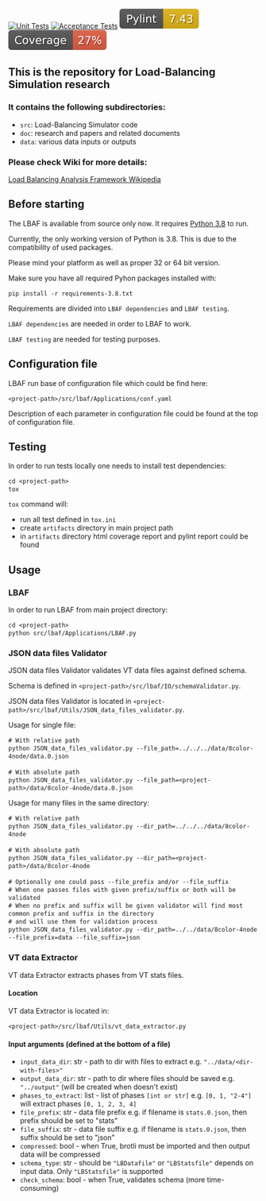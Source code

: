 [![Unit Tests](https://github.com/DARMA-tasking/LB-analysis-framework/actions/workflows/unit-tests.yml/badge.svg)](https://github.com/DARMA-tasking/LB-analysis-framework/actions/workflows/unit-tests.yml)
[![Acceptance Tests](https://github.com/DARMA-tasking/LB-analysis-framework/actions/workflows/acceptance-tests.yml/badge.svg)](https://github.com/DARMA-tasking/LB-analysis-framework/actions/workflows/acceptance-tests.yml)
[![Pylint](https://raw.githubusercontent.com/DARMA-tasking/LB-analysis-framework/gh-pages/badges/pylint.svg)](https://raw.githubusercontent.com/DARMA-tasking/LB-analysis-framework/gh-pages/badges/pylint.svg)
[![Coverage](https://raw.githubusercontent.com/DARMA-tasking/LB-analysis-framework/gh-pages/badges/coverage.svg)](https://raw.githubusercontent.com/DARMA-tasking/LB-analysis-framework/gh-pages/badges/coverage.svg)

## This is the repository for Load-Balancing Simulation research
### It contains the following subdirectories:
* `src`: Load-Balancing Simulator code
* `doc`: research and papers and related documents
* `data`: various data inputs or outputs

### Please check Wiki for more details:
[Load Balancing Analysis Framework Wikipedia](https://github.com/DARMA-tasking/LB-analysis-framework/wiki)

## Before starting

The LBAF is available from source only now. It requires [Python 3.8](https://www.python.org/downloads/) to run.

Currently, the only working version of Python is 3.8. This is due to the compatibility of used packages.

Please mind your platform as well as proper 32 or 64 bit version.

Make sure you have all required Pyhon packages installed with:
```shell
pip install -r requirements-3.8.txt
```

Requirements are divided into `LBAF dependencies` and `LBAF testing`.

`LBAF dependencies` are needed in order to LBAF to work.

`LBAF testing` are needed for testing purposes.

## Configuration file

LBAF run base of configuration file which could be find here:
```shell
<project-path>/src/lbaf/Applications/conf.yaml
```

Description of each parameter in configuration file could be found at the top of configuration file.

## Testing

In order to run tests locally one needs to install test dependencies:
```shell
cd <project-path>
tox
```

`tox` command will:
- run all test defined in `tox.ini`
- create `artifacts` directory in main project path
- in `artifacts` directory html coverage report and pylint report could be found

## Usage

### LBAF

In order to run LBAF from main project directory:
```shell
cd <project-path>
python src/lbaf/Applications/LBAF.py
```

### JSON data files Validator

JSON data files Validator validates VT data files against defined schema.

Schema is defined in `<project-path>/src/lbaf/IO/schemaValidator.py`.

JSON data files Validator is located in `<project-path>/src/lbaf/Utils/JSON_data_files_validator.py`.

Usage for single file:
```shell
# With relative path
python JSON_data_files_validator.py --file_path=../../../data/8color-4node/data.0.json

# With absolute path
python JSON_data_files_validator.py --file_path=<project-path>/data/8color-4node/data.0.json
```

Usage for many files in the same directory:
```shell
# With relative path
python JSON_data_files_validator.py --dir_path=../../../data/8color-4node

# With absolute path
python JSON_data_files_validator.py --dir_path=<project-path>/data/8color-4node

# Optionally one could pass --file_prefix and/or --file_suffix
# When one passes files with given prefix/suffix or both will be validated
# When no prefix and suffix will be given validator will find most common prefix and suffix in the directory
# and will use them for validation process
python JSON_data_files_validator.py --dir_path=../../data/8color-4node --file_prefix=data --file_suffix=json
```

### VT data Extractor

VT data Extractor extracts phases from VT stats files.

#### Location

VT data Extractor is located in:
```shell
<project-path>/src/lbaf/Utils/vt_data_extractor.py
```

#### Input arguments (defined at the bottom of a file)

* `input_data_dir`: str - path to dir with files to extract e.g. `"../data/<dir-with-files>"`
* `output_data_dir`: str - path to dir where files should be saved e.g. `"../output"` (will be created when doesn't exist)
* `phases_to_extract`: list - list of phases `[int or str]` e.g. `[0, 1, "2-4"]` will extract phases `[0, 1, 2, 3, 4]`
* `file_prefix`: str - data file prefix e.g. if filename is `stats.0.json`, then prefix should be set to "stats"
* `file_suffix`: str - data file suffix e.g. if filename is `stats.0.json`, then suffix should be set to "json"
* `compressed`: bool - when True, brotli must be imported and then output data will be compressed
* `schema_type`: str - should be `"LBDatafile"` or `"LBStatsfile"` depends on input data. Only `"LBStatsfile"` is supported
* `check_schema`: bool - when True, validates schema (more time-consuming)


[//]: # (## Getting Started with Docker)

[//]: # (### Example use:)

[//]: # ()
[//]: # (Replace `<in_dir>` with path to existing directory which will be mapped with `/lbaf/in` in container)

[//]: # ()
[//]: # (Replace `<out_dir>` with path to existing directory which will be mapped with `/lbaf/out` in container)

[//]: # (```shell)

[//]: # (docker run -it -v "<out_dir>:/lbaf/out" -v "<in_dir>:/lbaf/in" nganalytics/lbaf "python src/Applications/NodeGossiper.py -l /lbaf/data/vt_example_lb_stats/stats -x 4 -y 2 -z 1 -s 0 -f 4 -k 4 -i 4 -c 1 -e" "/bin/bash")

[//]: # (```)

[//]: # (### Example use explained:)

[//]: # (- container starts with interactive mode &#40;stdout visible&#41;)

[//]: # (- two volumes are mounted&#40;data exchange between host and container possible&#41;:)

[//]: # (  - directory `<in_dir>` on the host and `/lbaf/in` is mount inside container)

[//]: # (  - directory `<out_dir>` on the host and `/lbaf/out` is mount inside container)

[//]: # (- docker image `nganalytics/lbaf`)

[//]: # (- commands executed inside container:)

[//]: # (  - sample LBAF usage:)

[//]: # (    ```"python src/Applications/NodeGossiper.py -l /lbaf/data/vt_example_lb_stats/stats -x 4 -y 2 -z 1 -s 0 -f 4 -k 4 -i 4 -c 1 -e"```)

[//]: # (  - command to stay inside container, after above command is completed:)

[//]: # (    ```"/bin/bash"```)